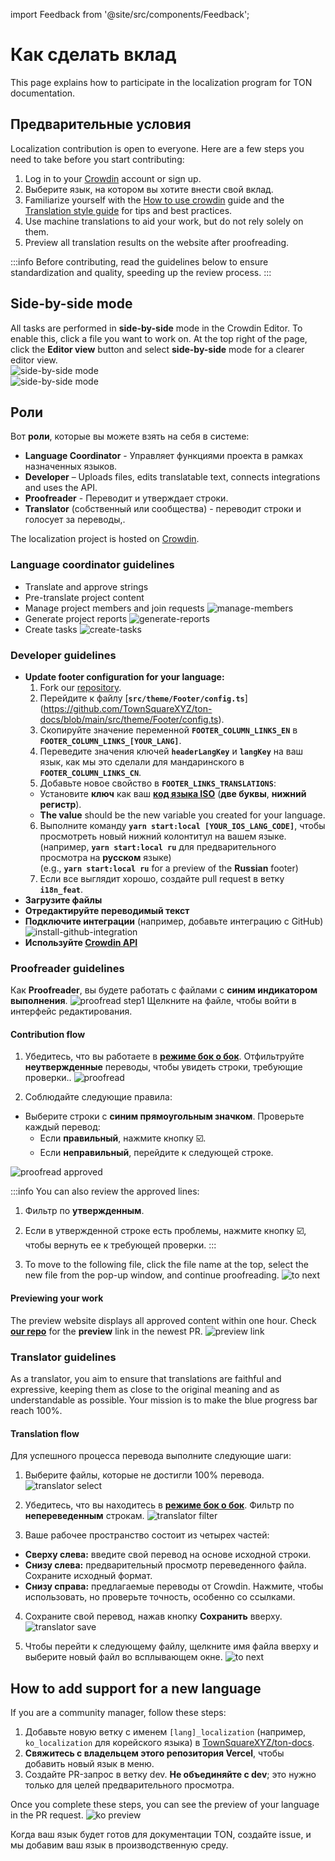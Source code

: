 import Feedback from '@site/src/components/Feedback';

# Как сделать вклад

This page explains how to participate in the localization program for TON documentation.

## Предварительные условия

Localization contribution is open to everyone. Here are a few steps you need to take before you start contributing:

1. Log in to your [Crowdin](https://crowdin.com) account or sign up.
2. Выберите язык, на котором вы хотите внести свой вклад.
3. Familiarize yourself with the [How to use crowdin](/v3/contribute/localization-program/how-to-contribute/) guide and the [Translation style guide](/v3/contribute/localization-program/translation-style-guide/) for tips and best practices.
4. Use machine translations to aid your work, but do not rely solely on them.
5. Preview all translation results on the website after proofreading.

:::info
Before contributing, read the guidelines below to ensure standardization and quality, speeding up the review process.
:::

## Side-by-side mode

All tasks are performed in **side-by-side** mode in the Crowdin Editor. To enable this, click a file you want to work on. At the top right of the page, click the **Editor view** button and select **side-by-side** mode for a clearer editor view.\
![side-by-side mode](/img/localizationProgramGuideline/side-by-side.png)\
![side-by-side mode](/img/localizationProgramGuideline/side-by-side.png)

## Роли

Вот **роли**, которые вы можете взять на себя в системе:

- **Language Coordinator** - Управляет функциями проекта в рамках назначенных языков.
- **Developer** – Uploads files, edits translatable text, connects integrations and uses the API.
- **Proofreader** - Переводит и утверждает строки.
- **Translator** (собственный или сообщества) - переводит строки и голосует за переводы,.

The localization project is hosted on [Crowdin](https://crowdin.com/project/ton-docs).

### Language coordinator guidelines

- Translate and approve strings
- Pre-translate project content
- Manage project members and join requests
  ![manage-members](/img/localizationProgramGuideline/manage-members.png)
- Generate project reports
  ![generate-reports](/img/localizationProgramGuideline/generate-reports.png)
- Create tasks
  ![create-tasks](/img/localizationProgramGuideline/create-tasks.png)

### Developer guidelines

- **Update footer configuration for your language:**
  1. Fork our [repository](https://github.com/TownSquareXYZ/ton-docs/tree/i18n_feat).
  2. Перейдите к файлу [**`src/theme/Footer/config.ts`**] (https://github.com/TownSquareXYZ/ton-docs/blob/main/src/theme/Footer/config.ts).
  3. Скопируйте значение переменной **`FOOTER_COLUMN_LINKS_EN`** в **`FOOTER_COLUMN_LINKS_[YOUR_LANG]`**.
  4. Переведите значения ключей **`headerLangKey`** и **`langKey`** на ваш язык, как мы это сделали для мандаринского в **`FOOTER_COLUMN_LINKS_CN`**.
  5. Добавьте новое свойство в **`FOOTER_LINKS_TRANSLATIONS`**:
    - Установите **ключ** как ваш [**код языка ISO**](https://www.andiamo.co.uk/resources/iso-language-codes/) (**две буквы**, **нижний регистр**).
    - **The value** should be the new variable you created for your language.
  6. Выполните команду **`yarn start:local [YOUR_IOS_LANG_CODE]`**, чтобы просмотреть новый нижний колонтитул на вашем языке.\
    (например, **`yarn start:local ru`** для предварительного просмотра на **русском** языке)\
    (e.g., **`yarn start:local ru`** for a preview of the **Russian** footer)
  7. Если все выглядит хорошо, создайте pull request в ветку **`i18n_feat`**.
- **Загрузите файлы**
- **Отредактируйте переводимый текст**
- **Подключите интеграции** (например, добавьте интеграцию с GitHub)
  ![install-github-integration](/img/localizationProgramGuideline/howItWorked/install-github-integration.png)
- **Используйте [Crowdin API](https://developer.crowdin.com/api/v2/)**

### Proofreader guidelines

Как **Proofreader**, вы будете работать с файлами с **синим индикатором выполнения**.
![proofread step1](/img/localizationProgramGuideline/proofread-step1.png)
Щелкните на файле, чтобы войти в интерфейс редактирования.

#### Contribution flow

1. Убедитесь, что вы работаете в [**режиме бок о бок**](#side-by-side-mode). Отфильтруйте **неутвержденные** переводы, чтобы увидеть строки, требующие проверки..
  ![proofread](/img/localizationProgramGuideline/proofread-filter.png)

2. Соблюдайте следующие правила:
  - Выберите строки с **синим прямоугольным значком**. Проверьте каждый перевод:
    - Если **правильный**, нажмите кнопку ☑️.
    - Если **неправильный**, перейдите к следующей строке.

![proofread approved](/img/localizationProgramGuideline/proofread-approved.png)

:::info
You can also review the approved lines:

1. Фильтр по **утвержденным**.

2. Если в утвержденной строке есть проблемы, нажмите кнопку ☑️, чтобы вернуть ее к требующей проверки.
  :::

3. To move to the following file, click the file name at the top, select the new file from the pop-up window, and continue proofreading.
  ![to next](/img/localizationProgramGuideline/redirect-to-next.png)

#### Previewing your work

The preview website displays all approved content within one hour. Check [**our repo**](https://github.com/TownSquareXYZ/ton-docs/pulls) for the **preview** link in the newest PR.
![preview link](/img/localizationProgramGuideline/preview-link.png)

### Translator guidelines

As a translator, you aim to ensure that translations are faithful and expressive, keeping them as close to the original meaning and as understandable as possible. Your mission is to make the blue progress bar reach 100%.

#### Translation flow

Для успешного процесса перевода выполните следующие шаги:

1. Выберите файлы, которые не достигли 100% перевода.
  ![translator select](/img/localizationProgramGuideline/translator-select.png)

2. Убедитесь, что вы находитесь в [**режиме бок о бок**](#side-by-side-mode). Фильтр по **непереведенным** строкам.
  ![translator filter](/img/localizationProgramGuideline/translator-filter.png)

3. Ваше рабочее пространство состоит из четырех частей:
  - **Сверху слева:** введите свой перевод на основе исходной строки.
  - **Снизу слева:** предварительный просмотр переведенного файла. Сохраните исходный формат.
  - **Снизу справа:** предлагаемые переводы от Crowdin. Нажмите, чтобы использовать, но проверьте точность, особенно со ссылками.

4. Сохраните свой перевод, нажав кнопку **Сохранить** вверху.
  ![translator save](/img/localizationProgramGuideline/translator-save.png)

5. Чтобы перейти к следующему файлу, щелкните имя файла вверху и выберите новый файл во всплывающем окне.
  ![to next](/img/localizationProgramGuideline/redirect-to-next.png)

## How to add support for a new language

If you are a community manager, follow these steps:

1. Добавьте новую ветку с именем `[lang]_localization` (например, `ko_localization` для корейского языка) в [TownSquareXYZ/ton-docs](https://github.com/TownSquareXYZ/ton-docs).
2. **Свяжитесь с владельцем этого репозитория Vercel**, чтобы добавить новый язык в меню.
3. Создайте PR-запрос в ветку dev. **Не объединяйте с dev**; это нужно только для целей предварительного просмотра.

Once you complete these steps, you can see the preview of your language in the PR request.
![ko preview](/img/localizationProgramGuideline/ko_preview.png)

Когда ваш язык будет готов для документации TON, создайте issue, и мы добавим ваш язык в производственную среду.

<Feedback />

